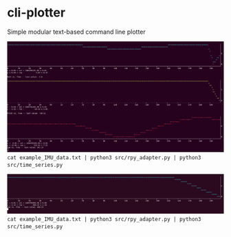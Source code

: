 # cli-plotter
Simple modular text-based command line plotter

![rpy demo](./images/rpy.gif?raw=true)
`cat example_IMU_data.txt | python3 src/rpy_adapter.py | python3 src/time_series.py`

![heading only demo](./images/heading_only.gif?raw=true)
`cat example_IMU_data.txt | python3 src/rpy_adapter.py | python3 src/time_series.py`